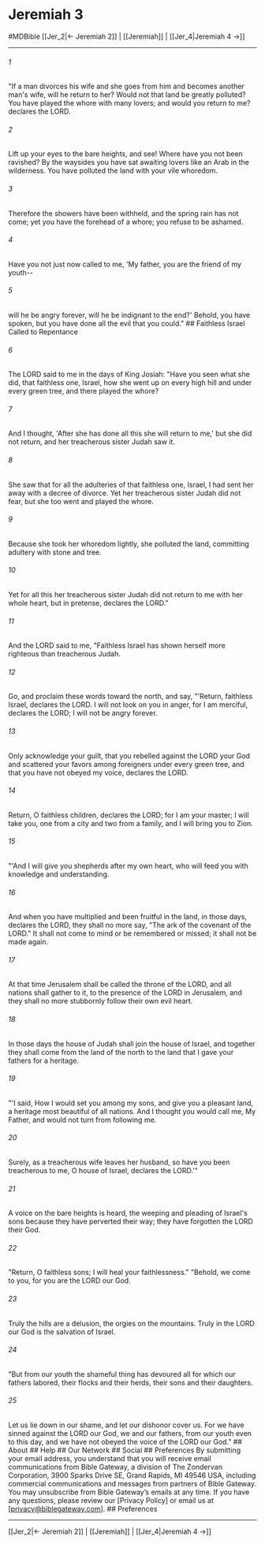 # Jeremiah 3
#MDBible
[[Jer_2|← Jeremiah 2]] | [[Jeremiah]] | [[Jer_4|Jeremiah 4 →]]

***






###### 1 


"If a man divorces his wife and she goes from him and becomes another man's wife, will he return to her? Would not that land be greatly polluted? You have played the whore with many lovers; and would you return to me? declares the LORD. 





###### 2 


Lift up your eyes to the bare heights, and see! Where have you not been ravished? By the waysides you have sat awaiting lovers like an Arab in the wilderness. You have polluted the land with your vile whoredom. 





###### 3 


Therefore the showers have been withheld, and the spring rain has not come; yet you have the forehead of a whore; you refuse to be ashamed. 





###### 4 


Have you not just now called to me, 'My father, you are the friend of my youth-- 





###### 5 


will he be angry forever, will he be indignant to the end?' Behold, you have spoken, but you have done all the evil that you could." ## Faithless Israel Called to Repentance 





###### 6 


The LORD said to me in the days of King Josiah: "Have you seen what she did, that faithless one, Israel, how she went up on every high hill and under every green tree, and there played the whore? 





###### 7 


And I thought, 'After she has done all this she will return to me,' but she did not return, and her treacherous sister Judah saw it. 





###### 8 


She saw that for all the adulteries of that faithless one, Israel, I had sent her away with a decree of divorce. Yet her treacherous sister Judah did not fear, but she too went and played the whore. 





###### 9 


Because she took her whoredom lightly, she polluted the land, committing adultery with stone and tree. 





###### 10 


Yet for all this her treacherous sister Judah did not return to me with her whole heart, but in pretense, declares the LORD." 





###### 11 


And the LORD said to me, "Faithless Israel has shown herself more righteous than treacherous Judah. 





###### 12 


Go, and proclaim these words toward the north, and say, "'Return, faithless Israel, declares the LORD. I will not look on you in anger, for I am merciful, declares the LORD; I will not be angry forever. 





###### 13 


Only acknowledge your guilt, that you rebelled against the LORD your God and scattered your favors among foreigners under every green tree, and that you have not obeyed my voice, declares the LORD. 





###### 14 


Return, O faithless children, declares the LORD; for I am your master; I will take you, one from a city and two from a family, and I will bring you to Zion. 





###### 15 


"'And I will give you shepherds after my own heart, who will feed you with knowledge and understanding. 





###### 16 


And when you have multiplied and been fruitful in the land, in those days, declares the LORD, they shall no more say, "The ark of the covenant of the LORD." It shall not come to mind or be remembered or missed; it shall not be made again. 





###### 17 


At that time Jerusalem shall be called the throne of the LORD, and all nations shall gather to it, to the presence of the LORD in Jerusalem, and they shall no more stubbornly follow their own evil heart. 





###### 18 


In those days the house of Judah shall join the house of Israel, and together they shall come from the land of the north to the land that I gave your fathers for a heritage. 





###### 19 


"'I said, How I would set you among my sons, and give you a pleasant land, a heritage most beautiful of all nations. And I thought you would call me, My Father, and would not turn from following me. 





###### 20 


Surely, as a treacherous wife leaves her husband, so have you been treacherous to me, O house of Israel, declares the LORD.'" 





###### 21 


A voice on the bare heights is heard, the weeping and pleading of Israel's sons because they have perverted their way; they have forgotten the LORD their God. 





###### 22 


"Return, O faithless sons; I will heal your faithlessness." "Behold, we come to you, for you are the LORD our God. 





###### 23 


Truly the hills are a delusion, the orgies on the mountains. Truly in the LORD our God is the salvation of Israel. 





###### 24 


"But from our youth the shameful thing has devoured all for which our fathers labored, their flocks and their herds, their sons and their daughters. 





###### 25 


Let us lie down in our shame, and let our dishonor cover us. For we have sinned against the LORD our God, we and our fathers, from our youth even to this day, and we have not obeyed the voice of the LORD our God." ## About ## Help ## Our Network ## Social ## Preferences By submitting your email address, you understand that you will receive email communications from Bible Gateway, a division of The Zondervan Corporation, 3900 Sparks Drive SE, Grand Rapids, MI 49546 USA, including commercial communications and messages from partners of Bible Gateway. You may unsubscribe from Bible Gateway&rsquo;s emails at any time. If you have any questions, please review our [Privacy Policy] or email us at [privacy@biblegateway.com]. ## Preferences

***

[[Jer_2|← Jeremiah 2]] | [[Jeremiah]] | [[Jer_4|Jeremiah 4 →]]
